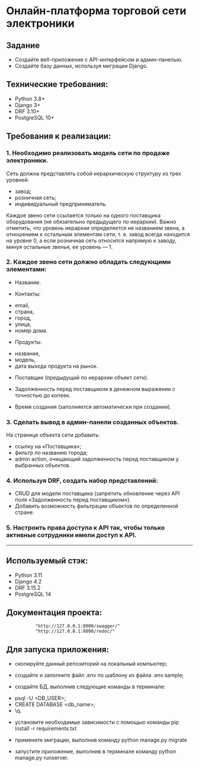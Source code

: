 # Онлайн-платформа торговой сети электроники

## Задание

* Создайте веб-приложение с API-интерфейсом и админ-панелью. 
* Создайте базу данных, используя миграции Django.

## Технические требования:
* Python 3.8+
* Django 3+
* DRF 3.10+
* PostgreSQL 10+

## Требования к реализации:

### 1. Необходимо реализовать модель сети по продаже электроники.
Сеть должна представлять собой иерархическую структуру из трех уровней:

* завод;
* розничная сеть;
* индивидуальный предприниматель.

Каждое звено сети ссылается только на одного поставщика оборудования (не обязательно предыдущего по иерархии). 
Важно отметить, что уровень иерархии определяется не названием звена, а отношением к остальным элементам сети, 
т. е. завод всегда находится на уровне 0, а если розничная сеть относится напрямую к заводу, минуя остальные звенья, ее уровень — 1.

### 2. Каждое звено сети должно обладать следующими элементами:
* Название.

* Контакты:
- email,
- страна,
- город,
- улица,
- номер дома.
* Продукты:
- название,
- модель,
- дата выхода продукта на рынок.

* Поставщик (предыдущий по иерархии объект сети).

* Задолженность перед поставщиком в денежном выражении с точностью до копеек.
* Время создания (заполняется автоматически при создании).

### 3. Сделать вывод в админ-панели созданных объектов.
На странице объекта сети добавить:
- ссылку на «Поставщика»;
- фильтр по названию города;
- admin action, очищающий задолженность перед поставщиком у выбранных объектов.

### 4. Используя DRF, создать набор представлений:
- CRUD для модели поставщика (запретить обновление через API поля «Задолженность перед поставщиком»).
- Добавить возможность фильтрации объектов по определенной стране.

### 5. Настроить права доступа к API так, чтобы только активные сотрудники имели доступ к API.

----------------------------------------------------------------

## Используемый стэк:
* Python 3.11
* Django 4.2
* DRF 3.15.2
* PostgreSQL 14

## Документация проекта:

               "http://127.0.0.1:8000/swagger/"
               "http://127.0.0.1:8000/redoc/"

## Для запуска приложения:
* скопируйте данный репозиторий на локальный компьютер;

* создайте и заполните файл .env по шаблону из файла .env.sample;

* создайте БД, выполнив следующие команды в терминале:
- psql -U <DB_USER>;
- CREATE DATABASE <db_name>;
- \q.

* установите необходимые зависимости с помощью команды  pip install -r requirements.txt

* примените миграции, выполнив команду  python manage.py migrate

* запустите приложение, выполнив в терминале команду  python manage.py runserver.
